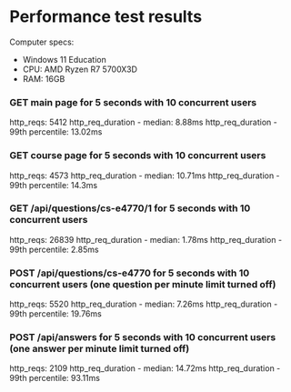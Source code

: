 # Performance test results

Computer specs:
  - Windows 11 Education
  - CPU: AMD Ryzen R7 5700X3D
  - RAM: 16GB


### GET main page for 5 seconds with 10 concurrent users

http_reqs: 5412
http_req_duration - median: 8.88ms
http_req_duration - 99th percentile: 13.02ms


### GET course page for 5 seconds with 10 concurrent users

http_reqs: 4573
http_req_duration - median: 10.71ms
http_req_duration - 99th percentile: 14.3ms


### GET /api/questions/cs-e4770/1 for 5 seconds with 10 concurrent users

http_reqs: 26839
http_req_duration - median: 1.78ms
http_req_duration - 99th percentile: 2.85ms


### POST /api/questions/cs-e4770 for 5 seconds with 10 concurrent users (one question per minute limit turned off)

http_reqs: 5520
http_req_duration - median: 7.26ms
http_req_duration - 99th percentile: 19.76ms


### POST /api/answers for 5 seconds with 10 concurrent users (one answer per minute limit turned off)

http_reqs: 2109
http_req_duration - median: 14.72ms
http_req_duration - 99th percentile: 93.11ms